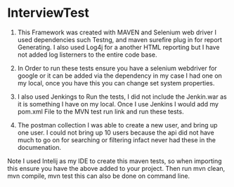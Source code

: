 # InterviewTest

1. This Framework was created with MAVEN and Selenium web driver I used dependencies such Testng, and maven surefire plug in for report Generating. I also used Log4j for a another HTML reporting but I have not added log listerners to the entire code base.
2. In Order to run these tests ensure you have a selenium webdriver for google or it can be added via the dependency in my case I had one on my local, once you have this you can change set system properties.
3. I also used Jenkings to Run the tests, I did not include the Jenkin.war as it is something I have on my local. Once I use Jenkins I would add my pom.xml File to the MVN test run link and run these tests.


4. The postman collection I was able to create a new user, and bring up one user. I could not bring up 10 users because the api did not have much to go on for searching or filtering infact never had these in the documenation.

Note I used Intelij as my IDE to create this maven tests, so when importing this ensure you have the above added to your project. Then run mvn clean, mvn compile, mvn test this can also be done on command line.
